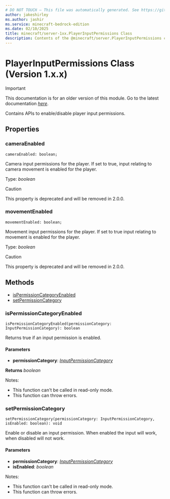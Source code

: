 ```yaml
---
# DO NOT TOUCH — This file was automatically generated. See https://github.com/mojang/minecraftapidocsgenerator to modify descriptions, examples, etc.
author: jakeshirley
ms.author: jashir
ms.service: minecraft-bedrock-edition
ms.date: 02/10/2025
title: minecraft/server-1xx.PlayerInputPermissions Class
description: Contents of the @minecraft/server.PlayerInputPermissions class (Version 1.x.x).
---
```

# PlayerInputPermissions Class (Version 1.x.x)

> [!IMPORTANT]
> This documentation is for an older version of this module. Go to the latest documentation [*here*](../../../scriptapi/minecraft/server/PlayerInputPermissions.md).

Contains APIs to enable/disable player input permissions.

## Properties

### **cameraEnabled**
`cameraEnabled: boolean;`

Camera input permissions for the player. If set to true, input relating to camera movement is enabled for the player.

Type: *boolean*

> [!CAUTION]
> This property is deprecated and will be removed in 2.0.0.

### **movementEnabled**
`movementEnabled: boolean;`

Movement input permissions for the player. If set to true input relating to movement is enabled for the player.

Type: *boolean*

> [!CAUTION]
> This property is deprecated and will be removed in 2.0.0.

## Methods
- [isPermissionCategoryEnabled](#ispermissioncategoryenabled)
- [setPermissionCategory](#setpermissioncategory)

### **isPermissionCategoryEnabled**
`
isPermissionCategoryEnabled(permissionCategory: InputPermissionCategory): boolean
`

Returns true if an input permission is enabled.

#### **Parameters**
- **permissionCategory**: [*InputPermissionCategory*](InputPermissionCategory.md)

**Returns** *boolean*
  
Notes:
- This function can't be called in read-only mode.
- This function can throw errors.

### **setPermissionCategory**
`
setPermissionCategory(permissionCategory: InputPermissionCategory, isEnabled: boolean): void
`

Enable or disable an input permission. When enabled the input will work, when disabled will not work.

#### **Parameters**
- **permissionCategory**: [*InputPermissionCategory*](InputPermissionCategory.md)
- **isEnabled**: *boolean*
  
Notes:
- This function can't be called in read-only mode.
- This function can throw errors.
